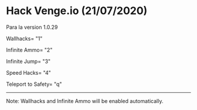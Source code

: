 # Hack Venge.io (21/07/2020)

Para la version 1.0.29

Wallhacks= "1"

Infinite Ammo= "2"

Infinite Jump= "3"

Speed Hacks= "4"

Teleport to Safety= "q"

------------------------------------------------------------------------------
Note: Wallhacks and Infinite Ammo will be enabled automatically.
